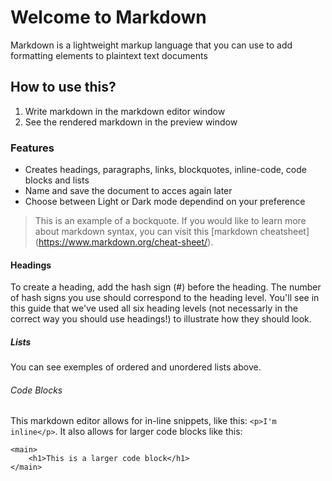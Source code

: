 # Welcome to Markdown

Markdown is a lightweight markup language that you can use to add formatting elements to plaintext text documents

## How to use this?

1. Write markdown in the markdown editor window
2. See the rendered markdown in the preview window

### Features

- Creates headings, paragraphs, links, blockquotes, inline-code, code blocks and lists
- Name and save the document to acces again later
- Choose between Light or Dark mode dependind on your preference

> This is an example of a bockquote. If you would like to learn more about markdown syntax, you can visit this [markdown cheatsheet] (https://www.markdown.org/cheat-sheet/).

#### Headings

To create a heading, add the hash sign (#) before the heading. The number of hash signs you use should correspond to the heading level. You'll see in this guide that we've used all six heading levels (not necessarly in the correct way you should use headings!) to illustrate how they should look.

##### Lists

You can see exemples of ordered and unordered lists above.

###### Code Blocks

This markdown editor allows for in-line snippets, like this: `<p>I'm inline</p>`. It also allows for larger code blocks like this:

```
<main>
    <h1>This is a larger code block</h1>
</main>
```
